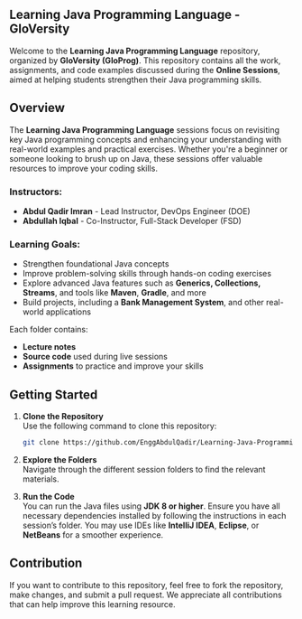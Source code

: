 ## Learning Java Programming Language - GloVersity

Welcome to the **Learning Java Programming Language** repository, organized by **GloVersity (GloProg)**. This repository contains all the work, assignments, and code examples discussed during the **Online Sessions**, aimed at helping students strengthen their Java programming skills.

## Overview

The **Learning Java Programming Language** sessions focus on revisiting key Java programming concepts and enhancing your understanding with real-world examples and practical exercises. Whether you're a beginner or someone looking to brush up on Java, these sessions offer valuable resources to improve your coding skills.

### Instructors:
- **Abdul Qadir Imran** - Lead Instructor, DevOps Engineer (DOE)
- **Abdullah Iqbal** - Co-Instructor, Full-Stack Developer (FSD)

### Learning Goals:
- Strengthen foundational Java concepts
- Improve problem-solving skills through hands-on coding exercises
- Explore advanced Java features such as **Generics, Collections, Streams**, and tools like **Maven**, **Gradle**, and more
- Build projects, including a **Bank Management System**, and other real-world applications

Each folder contains:
- **Lecture notes**
- **Source code** used during live sessions
- **Assignments** to practice and improve your skills

## Getting Started

1. **Clone the Repository**  
   Use the following command to clone this repository:
   ```bash
   git clone https://github.com/EnggAbdulQadir/Learning-Java-Programming-Language.git
   ```

2. **Explore the Folders**  
   Navigate through the different session folders to find the relevant materials.

3. **Run the Code**  
   You can run the Java files using **JDK 8 or higher**. Ensure you have all necessary dependencies installed by following the instructions in each session’s folder. You may use IDEs like **IntelliJ IDEA**, **Eclipse**, or **NetBeans** for a smoother experience.

## Contribution

If you want to contribute to this repository, feel free to fork the repository, make changes, and submit a pull request. We appreciate all contributions that can help improve this learning resource.